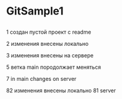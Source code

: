 # GitSample1

## 

  1 создан пустой проект с readme
  
  2 изменения внесены локально
  
  3 изменения внесены на сервере

  5 ветка main породолжает меняться
  
  7 in main changes on server

  82 изменения внесены локально
  81 server
